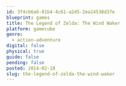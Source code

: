 ```yaml
---
id: 3f4cb6a6-01b4-4c61-a2d5-2ea14538d37e
blueprint: games
title: The Legend of Zelda: The Wind Waker
platform: gamecube
genre:
  - action-adventure
digital: false
physical: true
guide: false
pending: false
posted: 2014-02-10
slug: the-legend-of-zelda-the-wind-waker
---
```

